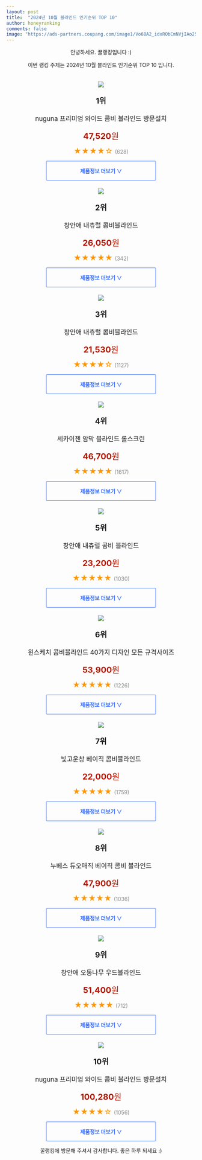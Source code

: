 ```yaml
---
layout: post
title:  "2024년 10월 블라인드 인기순위 TOP 10"
author: honeyranking
comments: false
image: "https://ads-partners.coupang.com/image1/Vo68A2_idxRObCmNVjIAo250fvADTYDSRNvwzngdGg37JhLgUUPTvtI5RTWO0a-q3wxu1qofJueknmixXjF6WsNmfj1ptdOX8dMtT97kkQb7i90gPcQo9_tSbKViRV1sjAGmr91iFKsRceJGLTYYS3FT7jZbGBjIakyJWf_3mdTSRcOS8LYM4BRq-kY0AfXZHyxfNxtR2frlriBnJ-RpWirUPKRYizZE9OaXIV6mn-9Bfujg0NUCQ4zQbLGtWnjQ2coayDaN1cHcuGCNkydOJ-iEyZahiT7m"
---
```

<p style="text-align: center;">안녕하세요. 꿀랭킹입니다 :)</p>
<p style="text-align: center;">이번 랭킹 주제는 2024년 10월 블라인드 인기순위 TOP 10 입니다.</p><center><img src="https://ads-partners.coupang.com/image1/Vo68A2_idxRObCmNVjIAo250fvADTYDSRNvwzngdGg37JhLgUUPTvtI5RTWO0a-q3wxu1qofJueknmixXjF6WsNmfj1ptdOX8dMtT97kkQb7i90gPcQo9_tSbKViRV1sjAGmr91iFKsRceJGLTYYS3FT7jZbGBjIakyJWf_3mdTSRcOS8LYM4BRq-kY0AfXZHyxfNxtR2frlriBnJ-RpWirUPKRYizZE9OaXIV6mn-9Bfujg0NUCQ4zQbLGtWnjQ2coayDaN1cHcuGCNkydOJ-iEyZahiT7m" style="margin-top:20px" /></center><p style="text-align: center; font-size: 20px"><b>1위</b></p><p style="text-align: center; font-size: 17px">nuguna 프리미엄 와이드 콤비 블라인드 방문설치</p><p style="text-align: center;"><span style="color: #b61800; font-size: 22px;"><b>47,520</b>원</span></p><p style="text-align: center;"><span style="color: #ff9600; font-size: 20px;">★★★★☆ </span><span style="color: #878787;">(628)</span></p><center><a href="https://link.coupang.com/re/AFFSDP?lptag=AF3899140&subid=honeyrank&pageKey=8196320799&itemId=23472536209&vendorItemId=90499072838&traceid=V0-153-1bef1a8def80d555&clickBeacon=72a1bd50-8d05-11ef-bfdd-ee22cc5dadeb%7E3&requestid=20241018130000910029403211&token=31850C%7CMIXED"><div style="font-size: 14px; display: inline-block; padding: 15px 90px; color: #346aff; border-radius: 2px; border: 1px solid #346aff; cursor: pointer;"><b>제품정보 더보기 &or;</b></div></a></center><center><img src="https://ads-partners.coupang.com/image1/uumVBQ10EJIDV_IxummKNs-fV548Q3_p-LURORR61LPVzG6FvjQt1GHHt7zAaJm3YNf7FLu37QQC7k47xDJioV_QfaI0BW58px7W51uVAyX4DjdpTlbwcHUVIis4A4fOWprnmtIwZ4OGygo2s01_tY7ab2goknek2b2FLSCy84UEhuMExH2tIMYbRmMv-q9j_srDbvVPFyn6BARPjeX0AUguEiij2qlzWPvCDY2bzYCLmbJykP4K0o7vg8Dhx82hjLC5PiLuUPL18cVE-xLYXjNi" style="margin-top:20px" /></center><p style="text-align: center; font-size: 20px"><b>2위</b></p><p style="text-align: center; font-size: 17px">창안애 내츄럴 콤비블라인드</p><p style="text-align: center;"><span style="color: #b61800; font-size: 22px;"><b>26,050</b>원</span></p><p style="text-align: center;"><span style="color: #ff9600; font-size: 20px;">★★★★★ </span><span style="color: #878787;">(342)</span></p><center><a href="https://link.coupang.com/re/AFFSDP?lptag=AF3899140&subid=honeyrank&pageKey=6065321750&itemId=11175491001&vendorItemId=78453457280&traceid=V0-153-e6633d8094fc868a&requestid=20241018130000910029403211&token=31850C%7CMIXED"><div style="font-size: 14px; display: inline-block; padding: 15px 90px; color: #346aff; border-radius: 2px; border: 1px solid #346aff; cursor: pointer;"><b>제품정보 더보기 &or;</b></div></a></center><center><img src="https://ads-partners.coupang.com/image1/gWh_1ONl3taOkdK7gXuK82pTTYq2IgA5gs2Sb3AP1L23FobkVa3bScMbBTinSSrwI1km4FPBrIXqcjm1eBwXMgyt9DqXxvPr8xN-AlTptvzhqY05PU2Un3nQpWwUfPJ2c3CT_zP9aJoUWKNVX4H6ahz58vIljdP1yXYAoBrV1EGTazYfMWzdein_Cej293Sq0sqyjNNsoZaUqZg7aGxgGSwIZaHgGVHYV4RD6VTRX8POWsTOU7SdkVvtmpgb2ewy34IJHPkr-CCs5yfQ3zhHPnUz" style="margin-top:20px" /></center><p style="text-align: center; font-size: 20px"><b>3위</b></p><p style="text-align: center; font-size: 17px">창안애 내츄럴 콤비블라인드</p><p style="text-align: center;"><span style="color: #b61800; font-size: 22px;"><b>21,530</b>원</span></p><p style="text-align: center;"><span style="color: #ff9600; font-size: 20px;">★★★★☆ </span><span style="color: #878787;">(1127)</span></p><center><a href="https://link.coupang.com/re/AFFSDP?lptag=AF3899140&subid=honeyrank&pageKey=7759221318&itemId=11175491109&vendorItemId=78453457481&traceid=V0-153-f200cd235c143042&requestid=20241018130000910029403211&token=31850C%7CMIXED"><div style="font-size: 14px; display: inline-block; padding: 15px 90px; color: #346aff; border-radius: 2px; border: 1px solid #346aff; cursor: pointer;"><b>제품정보 더보기 &or;</b></div></a></center><center><img src="https://ads-partners.coupang.com/image1/RAUrw-TePBaE4XWqRFpqv-Nbjyo6D7_UVv9Tu3ysHkcAlYrdDePf1b9LQcGz-xV023j_0atzN8xFC073IQ_xCck_uPXDtjUAJRUJlzAJ0Vw-rA97sk8G7VteoO5Im9M--_pKevJwCek3rEzkYbiwkrCmM3gZztaRH4148BNFzWbMb6QG76f3IWbSvYRY_hPYc5W1XZhKq5WnXwc1br5J3Hbe2kZ6FKgPdEU-m1mjjBuyDu6p8TiuaOlH__TtkA6rru9mffooVwpgGR-9zi784VbClIKgB_dGfmUyq7GMEseH5kn-7-9N4X7HuloVfw==" style="margin-top:20px" /></center><p style="text-align: center; font-size: 20px"><b>4위</b></p><p style="text-align: center; font-size: 17px">세카이젠 암막 블라인드 롤스크린</p><p style="text-align: center;"><span style="color: #b61800; font-size: 22px;"><b>46,700</b>원</span></p><p style="text-align: center;"><span style="color: #ff9600; font-size: 20px;">★★★★★ </span><span style="color: #878787;">(1617)</span></p><center><a href="https://link.coupang.com/re/AFFSDP?lptag=AF3899140&subid=honeyrank&pageKey=8152678981&itemId=23207046920&vendorItemId=90273240164&traceid=V0-153-e3633b6ff434bf98&clickBeacon=72a1bd50-8d05-11ef-9641-1b9ffc36e62c%7E3&requestid=20241018130000910029403211&token=31850C%7CMIXED"><div style="font-size: 14px; display: inline-block; padding: 15px 90px; color: #346aff; border-radius: 2px; border: 1px solid #346aff; cursor: pointer;"><b>제품정보 더보기 &or;</b></div></a></center><center><img src="https://ads-partners.coupang.com/image1/rF1iAGY8mBGuPZg4rG9QYg7vBwAp9RyIZAbnISGpIBcBG7CcPsq_IBBu0nZOOZvexPtVAYeoZ6yI95vpUSq1wDU-6-1LkUFUxzxCH6jOYj5c3elME3WKNWMuf-Z5wJBhMBLfUeCThsZRGVnYzcvEcj85Cli_CQlyjYHWri2-I9wRff6uPu8u0sHYsBT4ZZwMA_CtPvBECFh7GNrmi3svSAXw4GFWaASXYs2ijR2zkFFwCfd6sbYCXpYLlSTeVCREDiMn-axkWPJN1O7AIW_hAAo5" style="margin-top:20px" /></center><p style="text-align: center; font-size: 20px"><b>5위</b></p><p style="text-align: center; font-size: 17px">창안애 내츄럴 콤비 블라인드</p><p style="text-align: center;"><span style="color: #b61800; font-size: 22px;"><b>23,200</b>원</span></p><p style="text-align: center;"><span style="color: #ff9600; font-size: 20px;">★★★★★ </span><span style="color: #878787;">(1030)</span></p><center><a href="https://link.coupang.com/re/AFFSDP?lptag=AF3899140&subid=honeyrank&pageKey=7759223517&itemId=11176998171&vendorItemId=78454932836&traceid=V0-153-7de7b1f55c4e3f5c&requestid=20241018130000910029403211&token=31850C%7CMIXED"><div style="font-size: 14px; display: inline-block; padding: 15px 90px; color: #346aff; border-radius: 2px; border: 1px solid #346aff; cursor: pointer;"><b>제품정보 더보기 &or;</b></div></a></center><center><img src="https://ads-partners.coupang.com/image1/Yc_pt8gu9RWJ0HNHYXW-6B2LwFhK4kIIwUZJD9MYFZ581D4NIVnDwcrCpoV3jubGE138YzXonGtnDtBBos74ixoyIJOF783WNUiHUV0RNpxMmOkOCxDM_Qr76FzgQpR59EY0nsd5puTG3eWjGqY9D3DKZVBVqOZN-q9vtiAOKA5Gr-xhY1p8UcBqUU0ISY6PTLlFg9mk7hMab09XL2icJDoZDJ0aW7DDav4vgImhIc17Hujauiz3ATVgI1uTtsnqBmJYFt7XzyZkwQ1sl3rJhhpCSUuDZ5yaqMjhMNKfij9N3Gx59fhEGufD0c7E8g==" style="margin-top:20px" /></center><p style="text-align: center; font-size: 20px"><b>6위</b></p><p style="text-align: center; font-size: 17px">윈스케치 콤비블라인드 40가지 디자인 모든 규격사이즈</p><p style="text-align: center;"><span style="color: #b61800; font-size: 22px;"><b>53,900</b>원</span></p><p style="text-align: center;"><span style="color: #ff9600; font-size: 20px;">★★★★★ </span><span style="color: #878787;">(1226)</span></p><center><a href="https://link.coupang.com/re/AFFSDP?lptag=AF3899140&subid=honeyrank&pageKey=2133456901&itemId=3622174215&vendorItemId=71607790620&traceid=V0-153-ee0a2c916cf6e99f&clickBeacon=72a1e460-8d05-11ef-af2c-d5696a88528a%7E3&requestid=20241018130000910029403211&token=31850C%7CMIXED"><div style="font-size: 14px; display: inline-block; padding: 15px 90px; color: #346aff; border-radius: 2px; border: 1px solid #346aff; cursor: pointer;"><b>제품정보 더보기 &or;</b></div></a></center><center><img src="https://ads-partners.coupang.com/image1/UssmLDRXMVFrUaoKUl79KJgGR76SQW2fpTIq0F0ILaehwUdxBBt3gBOf2_44wKMC14vOs5hWoGcksztr1RmpAMX9KJ7epA_SpoVdRuZrzdDj2IWNjbiiVxcubOnz7LOekff4mZzQESzA_quo3hatj0LUX4B-GlIVBlgFxRRKIwmD2-aPj41JerrukxpAn1LQoziRMv_d4Y4qQOyT9UkfhoVH4pfN5wGmTZyUJ9SQpiWQlKPtLJCc8CGEz2UkqCsbhm9Xazx128BBdHWRt_2iLra3TX5O8t6VWjOgqEa2GL7lZuaNMEg-gOGJ3A==" style="margin-top:20px" /></center><p style="text-align: center; font-size: 20px"><b>7위</b></p><p style="text-align: center; font-size: 17px">빛고운창 베이직 콤비블라인드</p><p style="text-align: center;"><span style="color: #b61800; font-size: 22px;"><b>22,000</b>원</span></p><p style="text-align: center;"><span style="color: #ff9600; font-size: 20px;">★★★★★ </span><span style="color: #878787;">(1759)</span></p><center><a href="https://link.coupang.com/re/AFFSDP?lptag=AF3899140&subid=honeyrank&pageKey=4570486&itemId=132066420&vendorItemId=3277073102&traceid=V0-153-b797e615db9ba856&requestid=20241018130000910029403211&token=31850C%7CMIXED"><div style="font-size: 14px; display: inline-block; padding: 15px 90px; color: #346aff; border-radius: 2px; border: 1px solid #346aff; cursor: pointer;"><b>제품정보 더보기 &or;</b></div></a></center><center><img src="https://ads-partners.coupang.com/image1/Qzbxi_h7nBkbfEOOQ3gBNXUZLgC0q_XeSi0gB8hoA1gQjAFw7x_EgIG5UikC4FQvliBJgUEdvpsYF8X8gB4EAIjfj3Hpu9UbENrEt5qIDesmhk3tkonixM71PUCIkfI_-Ju3wgWVu_yw7MTwiH6jVwy2ciFn6bLZkxARRJJ2FdszHnJ_X37MsdK8yn2mh13IPSQP4pxHQ7_ZV1ANn0XYERxhARM6qcpNTU5l1N8NO0h26o0SVbT7FcxgKySPgIiCMrlK9lVpcUJHX5QwmgYSmXYdDnE4VBS6hxKPSZT2lwcbyppWnExMGO847MwrQOU=" style="margin-top:20px" /></center><p style="text-align: center; font-size: 20px"><b>8위</b></p><p style="text-align: center; font-size: 17px">누베스 듀오매직 베이직 콤비 블라인드</p><p style="text-align: center;"><span style="color: #b61800; font-size: 22px;"><b>47,900</b>원</span></p><p style="text-align: center;"><span style="color: #ff9600; font-size: 20px;">★★★★★ </span><span style="color: #878787;">(1036)</span></p><center><a href="https://link.coupang.com/re/AFFSDP?lptag=AF3899140&subid=honeyrank&pageKey=7650846126&itemId=20356555711&vendorItemId=80496384297&traceid=V0-153-e34af4997db788dc&clickBeacon=72a1e460-8d05-11ef-8d9c-e3481b0b0596%7E3&requestid=20241018130000910029403211&token=31850C%7CMIXED"><div style="font-size: 14px; display: inline-block; padding: 15px 90px; color: #346aff; border-radius: 2px; border: 1px solid #346aff; cursor: pointer;"><b>제품정보 더보기 &or;</b></div></a></center><center><img src="https://ads-partners.coupang.com/image1/p3Kbaorv1levA9Gcp8ERajXFXKrz_SVi3C3Twpvg3LBJdRBdKmoslpdvx-FiI0hefn9WYiaPoDkGPFPY1k4VbhUKlfxtVyBYPB2Pm1SikLzHzKd7ffOCa1N2cD2OJN_YYmlM1IAURePBtAD2x05DjFDhR7bkkHkfnQxULregY3-RlwEIwJ3Ij0Szz-tFOfUKx-RGRVmxtnHFSGMlxbvchZOjZdFfMIsQBU8a1w8NvEKvmpaC4edggYQDk0sCo4N4i0nerYEi9_Uo8w0ZEZ5iwX0=" style="margin-top:20px" /></center><p style="text-align: center; font-size: 20px"><b>9위</b></p><p style="text-align: center; font-size: 17px">창안애 오동나무 우드블라인드</p><p style="text-align: center;"><span style="color: #b61800; font-size: 22px;"><b>51,400</b>원</span></p><p style="text-align: center;"><span style="color: #ff9600; font-size: 20px;">★★★★★ </span><span style="color: #878787;">(712)</span></p><center><a href="https://link.coupang.com/re/AFFSDP?lptag=AF3899140&subid=honeyrank&pageKey=6790918620&itemId=16104727049&vendorItemId=83301971933&traceid=V0-153-847c946a981956a7&requestid=20241018130000910029403211&token=31850C%7CMIXED"><div style="font-size: 14px; display: inline-block; padding: 15px 90px; color: #346aff; border-radius: 2px; border: 1px solid #346aff; cursor: pointer;"><b>제품정보 더보기 &or;</b></div></a></center><center><img src="https://ads-partners.coupang.com/image1/kQTzmNoKZ0hQBRzjkdk_puYen1VCFXWye2914xNeqn8p994SiHsEHroLkEWDvZIjxbhusG0FcCfhN0z8fsznwkvYVjPi92MKWXA6OrSeDbh2nBPOo1k--rQz3wtzaZ6h12LfP9-Q73MpiFjEcJUe6bgwCdxv-ehN0jPGYLlEr-5HNXQxQS9kQrScqma2HLJ9osc085Fq8t-7BDT9k5jI85qqeAOYN59dXsJbbwvESJApw__tRTr1pvXe-8kZcThBkwEz8HrJ0bTLnq8j3vUOumLYZJ8Rmw==" style="margin-top:20px" /></center><p style="text-align: center; font-size: 20px"><b>10위</b></p><p style="text-align: center; font-size: 17px">nuguna 프리미엄 와이드 콤비 블라인드 방문설치</p><p style="text-align: center;"><span style="color: #b61800; font-size: 22px;"><b>100,280</b>원</span></p><p style="text-align: center;"><span style="color: #ff9600; font-size: 20px;">★★★★☆ </span><span style="color: #878787;">(1056)</span></p><center><a href="https://link.coupang.com/re/AFFSDP?lptag=AF3899140&subid=honeyrank&pageKey=8196320799&itemId=23472536216&vendorItemId=90499072869&traceid=V0-153-1bef1a8def80d555&clickBeacon=72a1e460-8d05-11ef-a93a-fb97cf60bf16%7E3&requestid=20241018130000910029403211&token=31850C%7CMIXED"><div style="font-size: 14px; display: inline-block; padding: 15px 90px; color: #346aff; border-radius: 2px; border: 1px solid #346aff; cursor: pointer;"><b>제품정보 더보기 &or;</b></div></a></center><p style="text-align: center;">꿀랭킹에 방문해 주셔서 감사합니다. 좋은 하루 되세요 :)</p>